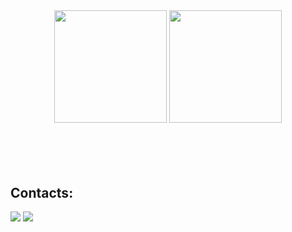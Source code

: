 <div  align="center" style="margin-bottom:100px;">
  <img height="180em" align="center" src="https://github-readme-stats-indol-beta-58.vercel.app/api?username=ViniciusPereira03&show_icons=true&theme=dracula&count_private=true&include_all_commits=true&hide=contribs"/>
  <img height="180em" align="center" src="https://github-readme-stats-indol-beta-58.vercel.app/api/top-langs/?username=ViniciusPereira03&theme=dracula&layout=compact&count_private=true&include_all_commits=true&langs_count=6"/>
 </div>

## Contacts:
<div> 
  <a href = "mailto:vinicius.gpereira03@gmail.com"> <img src="https://img.shields.io/badge/-Gmail-%23333?style=for-the-badge&logo=gmail&logoColor=white" target="_blank"></a>
  <a href="https://www.linkedin.com/in/vinicius-gp" target="_blank"><img src="https://img.shields.io/badge/-LinkedIn-%230077B5?style=for-the-badge&logo=linkedin&logoColor=white"  target="_blank"></a> 
</div>

